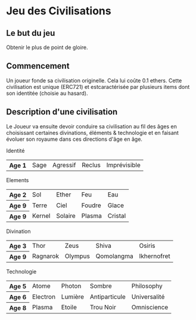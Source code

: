 Jeu des Civilisations
=====================



Le but du jeu
-------------
Obtenir le plus de point de gloire.



Commencement
------------
Un joueur fonde sa civilisation originelle. Cela lui coûte 0.1 ethers. Cette civilisation est unique (ERC721) et estcaractérisée par plusieurs items dont son identitée (choisie au hasard).



Description d'une civilisation
------------------------------

Le Joueur va ensuite devoir conduire sa civilisation au fil des âges en choisissant certaines divinations, éléments & technologie et en faisant évoluer son royaume dans ces directions d'âge en âge.


Identité
<table>
    <tr>
	<th>Age 1</th>
        <td>Sage</td>
	<td>Agressif</td>
        <td>Reclus</td>
	<td>Imprévisible</td>
    </tr>
</table>

Elements
<table>
    <tr>
	<th>Age 2</th>
        <td>Sol</td>
	<td>Ether</td>
        <td>Feu</td>
	<td>Eau</td>
    </tr>
    <tr>
	<th>Age 9</th>
        <td>Terre</td>
	<td>Ciel</td>
        <td>Foudre</td>
	<td>Glace</td>
    </tr>
        <tr>
	<th>Age 9</th>
        <td>Kernel</td>
	<td>Solaire</td>
        <td>Plasma</td>
	<td>Cristal</td>
    </tr>
</table>

Divination
<table>
    <tr>
	<th>Age 3</th>
        <td>Thor</td>
	<td>Zeus</td>
        <td>Shiva</td>
	<td>Osiris</td>
    </tr>
    <tr>
	<th>Age 9</th>
        <td>Ragnarok</td>
	<td>Olympus</td>
        <td>Qomolangma </td>
	<td>Ikhernofret</td>
    </tr>
</table>

Technologie
<table>
    <tr>
	<th>Age 5</th>
        <td>Atome</td>
	<td>Photon</td>
        <td>Sombre</td>
	<td>Philosophy</td>
    </tr>
    <tr>
	<th>Age 6</th>
        <td>Electron</td>
	<td>Lumière</td>
        <td>Antiparticule</td>
	<td>Universalité</td>
    </tr>
    <tr>
	<th>Age 8</th>
        <td>Plasma</td>
	<td>Etoile</td>
        <td>Trou Noir</td>
	<td>Omniscience</td>
    </tr>
</table>

